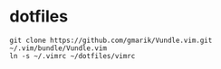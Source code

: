 # dotfiles

```
git clone https://github.com/gmarik/Vundle.vim.git ~/.vim/bundle/Vundle.vim
ln -s ~/.vimrc ~/dotfiles/vimrc
```
